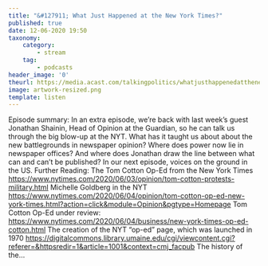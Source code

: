```yaml
---
title: "&#127911; What Just Happened at the New York Times?"
published: true
date: 12-06-2020 19:50
taxonomy:
    category:
        - stream
    tag:
        - podcasts
header_image: '0'
theurl: https://media.acast.com/talkingpolitics/whatjusthappenedatthenewyorktimes-/media.mp3
image: artwork-resized.png
template: listen
--- 
```

Episode summary: In an extra episode, we’re back with last week’s guest Jonathan Shainin, Head of Opinion at the Guardian, so he can talk us through the big blow-up at the NYT. What has it taught us about about the new battlegrounds in newspaper opinion? Where does power now lie in newspaper offices? And where does Jonathan draw the line between what can and can’t be published? In our next episode, voices on the ground in the US. Further Reading: The Tom Cotton Op-Ed from the New York Times https://www.nytimes.com/2020/06/03/opinion/tom-cotton-protests-military.html Michelle Goldberg in the NYT https://www.nytimes.com/2020/06/04/opinion/tom-cotton-op-ed-new-york-times.html?action=click&module=Opinion&pgtype=Homepage Tom Cotton Op-Ed under review: https://www.nytimes.com/2020/06/04/business/new-york-times-op-ed-cotton.html The creation of the NYT “op-ed” page, which was launched in 1970 https://digitalcommons.library.umaine.edu/cgi/viewcontent.cgi?referer=&httpsredir=1&article=1001&context=cmj_facpub The history of the…
